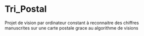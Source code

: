 # Tri_Postal
Projet de vision par ordinateur constant à reconnaitre des chiffres manuscrites sur une carte postale grace au algorithme de visions 
